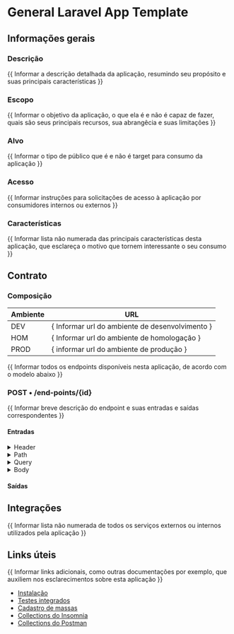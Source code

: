 # General Laravel App Template

## Informações gerais
### Descrição
{{ Informar a descrição detalhada da aplicação, resumindo seu propósito e suas principais características }}

### Escopo
{{ Informar o objetivo da aplicação, o que ela é e não é capaz de fazer, quais são seus principais recursos, sua abrangêcia e suas limitações }}

### Alvo
{{ Informar o tipo de público que é e não é target para consumo da aplicação }}

### Acesso
{{ Informar instruções para solicitações de acesso à aplicação por consumidores internos ou externos }}

### Características
{{ Informar lista não numerada das principais características desta aplicação, que esclareça o motivo que tornem interessante o seu consumo }}

## Contrato
### Composição

| Ambiente | URL                                             |
|----------|-------------------------------------------------|
| DEV      | { Informar url do ambiente de desenvolvimento } |
| HOM      | { Informar url do ambiente de homologação }     |
| PROD     | { informar url do ambiente de produção }        |

{{ Informar todos os endpoints disponíveis nesta aplicação, de acordo com o modelo abaixo }}

### POST • /end-points/{id}
{{ Informar breve descrição do endpoint e suas entradas e saídas correspondentes }}

#### Entradas

<details><summary>Header</summary>
<table>
    <thead align="left">
        <th width="25%">Nome</th>
        <th>Descrição</th>
        <th width="5%">Tipo</th>
        <th width="5%">Obrigatório</th>
        <th width="25%">Exemplo</th>
    </thead>
    <tbody valign="top" align="left">
        <tr>
            <td><b>CorrelationId</b></td>
            <td>Identificador único da requisição para reateamento de correlacionado</td>
            <td align="center">string (Uuid)</td>
            <td align="center">Sim</td>
            <td><i>b72645e9-3bfb-4423-b983-0e7d47c425a5</i></td>
        </tr>
    </tbody>
</table>
</details>

<details><summary>Path</summary>
<table>
    <thead align="left">
        <th width="25%">Nome</th>
        <th>Descrição</th>
        <th width="5%">Tipo</th>
        <th width="5%">Obrigatório</th>
        <th width="25%">Exemplo</th>
    </thead>
    <tbody valign="top" align="left">
        <tr>
            <td><b>id</b></td>
            <td>Id do registro da coleção</td>
            <td align="center">string (Uuid)</td>
            <td align="center">Sim</td>
            <td><i>f3269126-6861-40b4-98ce-5cfbca94aff1</i></td>
        </tr>
    </tbody>
</table>
</details>

<details><summary>Query</summary>
<table>
    <thead align="left">
        <th width="25%">Nome</th>
        <th>Descrição</th>
        <th width="5%">Tipo</th>
        <th width="5%">Obrigatório</th>
        <th width="25%">Exemplo</th>
    </thead>
    <tbody valign="top" align="left">
        <tr>
            <td><b>filtro1</b></td>
            <td>Filtro adicional para a rota</td>
            <td align="center">boolean</td>
            <td align="center">Não</td>
            <td>true</td>
        </tr>
    </tbody>
</table>
</details>

<details><summary>Body</summary>
<table>
    <thead align="left">
        <th width="25%">Nome</th>
        <th>Descrição</th>
        <th width="5%">Tipo</th>
        <th width="5%">Obrigatório</th>
        <th width="25%">Exemplo</th>
    </thead>
    <tbody valign="top" align="left">
        <tr>
            <td><b>description</b></td>
            <td>Descrição para o novo registro</td>
            <td align="center">string</td>
            <td align="center">Sim</td>
            <td>***</td>
        </tr>
    </tbody>
</table>
</details>

#### Saídas

## Integrações
{{ Informar lista não numerada de todos os serviços externos ou internos utilizados pela aplicação }}

## Links úteis
{{  Informar links adicionais, como outras documentações por exemplo, que auxiliem nos esclarecimentos sobre esta aplicação }}

- [Instalação](../README.md)
- [Testes integrados](../tests/README.md)
- [Cadastro de massas](.)
- [Collections do Insomnia](.)
- [Collections do Postman](.)
